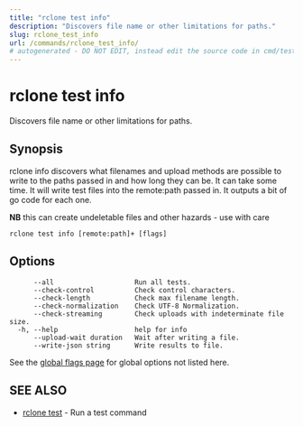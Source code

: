 ```yaml
---
title: "rclone test info"
description: "Discovers file name or other limitations for paths."
slug: rclone_test_info
url: /commands/rclone_test_info/
# autogenerated - DO NOT EDIT, instead edit the source code in cmd/test/info/ and as part of making a release run "make commanddocs"
---
```

# rclone test info

Discovers file name or other limitations for paths.

## Synopsis

rclone info discovers what filenames and upload methods are possible
to write to the paths passed in and how long they can be.  It can take some
time.  It will write test files into the remote:path passed in.  It outputs
a bit of go code for each one.

**NB** this can create undeletable files and other hazards - use with care


```
rclone test info [remote:path]+ [flags]
```

## Options

```
      --all                    Run all tests.
      --check-control          Check control characters.
      --check-length           Check max filename length.
      --check-normalization    Check UTF-8 Normalization.
      --check-streaming        Check uploads with indeterminate file size.
  -h, --help                   help for info
      --upload-wait duration   Wait after writing a file.
      --write-json string      Write results to file.
```

See the [global flags page](/flags/) for global options not listed here.

## SEE ALSO

* [rclone test](/commands/rclone_test/)	 - Run a test command

